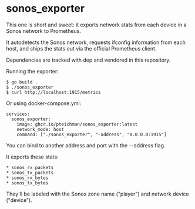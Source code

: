sonos_exporter
==============

This one is short and sweet: it exports network stats from each device
in a Sonos network to Prometheus.

It autodetects the Sonos network, requests ifconfig information from
each host, and ships the stats out via the official Prometheus client.

Dependencies are tracked with dep and vendored in this repository.

Running the exporter:

    $ go build .
    $ ./sonos_exporter
    $ curl http://localhost:1915/metrics

Or using docker-compose.yml:

```
services:
  sonos_exporter:
    image: ghcr.io/pteichman/sonos_exporter:latest
    network_mode: host
    command: ["./sonos_exporter", "-address", "0.0.0.0:1915"]
```

You can bind to another address and port with the --address flag.

It exports these stats:

    * sonos_rx_packets
    * sonos_tx_packets
    * sonos_rx_bytes
    * sonos_tx_bytes

They'll be labeled with the Sonos zone name ("player") and network
device ("device").
